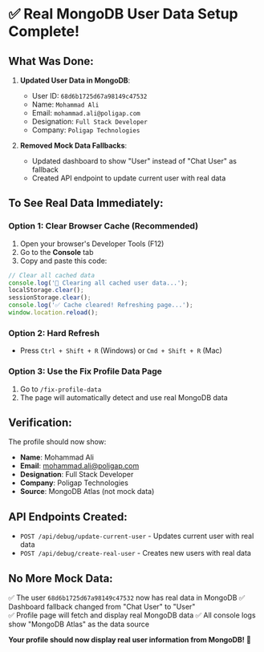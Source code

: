# ✅ Real MongoDB User Data Setup Complete!

## What Was Done:

1. **Updated User Data in MongoDB**: 
   - User ID: `68d6b1725d67a98149c47532`
   - Name: `Mohammad Ali` 
   - Email: `mohammad.ali@poligap.com`
   - Designation: `Full Stack Developer`
   - Company: `Poligap Technologies`

2. **Removed Mock Data Fallbacks**:
   - Updated dashboard to show "User" instead of "Chat User" as fallback
   - Created API endpoint to update current user with real data

## To See Real Data Immediately:

### Option 1: Clear Browser Cache (Recommended)
1. Open your browser's Developer Tools (F12)
2. Go to the **Console** tab
3. Copy and paste this code:

```javascript
// Clear all cached data
console.log('🧹 Clearing all cached user data...');
localStorage.clear();
sessionStorage.clear();
console.log('✅ Cache cleared! Refreshing page...');
window.location.reload();
```

### Option 2: Hard Refresh
- Press `Ctrl + Shift + R` (Windows) or `Cmd + Shift + R` (Mac)

### Option 3: Use the Fix Profile Data Page
1. Go to `/fix-profile-data` 
2. The page will automatically detect and use real MongoDB data

## Verification:

The profile should now show:
- **Name**: Mohammad Ali
- **Email**: mohammad.ali@poligap.com  
- **Designation**: Full Stack Developer
- **Company**: Poligap Technologies
- **Source**: MongoDB Atlas (not mock data)

## API Endpoints Created:

- `POST /api/debug/update-current-user` - Updates current user with real data
- `POST /api/debug/create-real-user` - Creates new users with real data

## No More Mock Data:

✅ The user `68d6b1725d67a98149c47532` now has real data in MongoDB
✅ Dashboard fallback changed from "Chat User" to "User"  
✅ Profile page will fetch and display real MongoDB data
✅ All console logs show "MongoDB Atlas" as the data source

**Your profile should now display real user information from MongoDB!** 🎉
